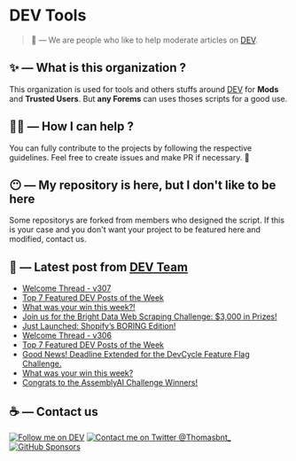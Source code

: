 # DEV Tools

> 🔧 — We are people who like to help moderate articles on [DEV](https://dev.to).

## ✨ — What is this organization ?

This organization is used for tools and others stuffs around [DEV](https://dev.to) for **Mods** and **Trusted Users**. But __any Forems__ can uses thoses scripts for a good use.


## 💪🏼 — How I can help ?

You can fully contribute to the projects by following the respective guidelines. Feel free to create issues and make PR if necessary. 🎉

## 😶 — My repository is here, but I don't like to be here

Some repositorys are forked from members who designed the script. If this is your case and you don't want your project to be featured here and modified, contact us.

## 📝 — Latest post from [DEV Team](https://dev.to/devteam)

<!-- BLOG-POST-LIST:START -->
- [Welcome Thread - v307](https://dev.to/devteam/welcome-thread-v307-5hbd)
- [Top 7 Featured DEV Posts of the Week](https://dev.to/devteam/top-7-featured-dev-posts-of-the-week-k6m)
- [What was your win this week?!](https://dev.to/devteam/what-was-your-win-this-week-7k6)
- [Join us for the Bright Data Web Scraping Challenge: $3,000 in Prizes!](https://dev.to/devteam/join-us-for-the-bright-data-web-scraping-challenge-3000-in-prizes-3mg2)
- [Just Launched: Shopify’s BORING Edition!](https://dev.to/devteam/just-launched-shopifys-boring-edition-10p5)
- [Welcome Thread - v306](https://dev.to/devteam/welcome-thread-v306-d1j)
- [Top 7 Featured DEV Posts of the Week](https://dev.to/devteam/top-7-featured-dev-posts-of-the-week-2e1e)
- [Good News! Deadline Extended for the DevCycle Feature Flag Challenge.](https://dev.to/devteam/good-news-deadline-extended-for-the-devcycle-feature-flag-challenge-304p)
- [What was your win this week?](https://dev.to/devteam/what-was-your-win-this-week-2m3o)
- [Congrats to the AssemblyAI Challenge Winners!](https://dev.to/devteam/congrats-to-the-assemblyai-challenge-winners-5f8a)
<!-- BLOG-POST-LIST:END -->


## ☕ — Contact us

[![Follow me on DEV](https://img.shields.io/badge/dev.to-%2308090A.svg?&style=for-the-badge&logo=dev.to&logoColor=white&alt=devto)](https://dev.to/thomasbnt)
[![Contact me on Twitter @Thomasbnt_](https://img.shields.io/badge/Contact%20me%20on%20Twitter-%231DA1F2.svg?&style=for-the-badge&logo=twitter&logoColor=white&alt=twitter)](https://twitter.com/messages/1142357270-1142357270?text=Hello,%20I%20contact%20you%20from%20devtotools%20&recipient_id=1142357270) [![GitHub Sponsors](https://img.shields.io/badge/Sponsor%20me-%23EA54AE.svg?&style=for-the-badge&logo=github-sponsors&logoColor=white)](https://github.com/sponsors/thomasbnt)


